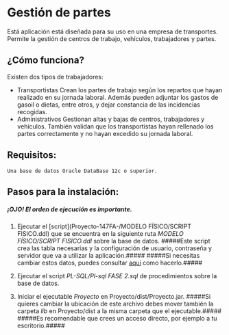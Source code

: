 # Gestión de partes #

Está aplicación está diseñada para su uso en una empresa de transportes. Permite la gestión de centros de trabajo, vehículos, trabajadores y partes.

## ¿Cómo funciona? ##

Existen dos tipos de trabajadores:

* Transportistas 
	Crean los partes de trabajo según los repartos que hayan realizado en su jornada laboral. Además pueden adjuntar los gastos de gasoil o dietas, entre otros, y dejar constancia de las incidencias recogidas.
* Administrativos
	Gestionan altas y bajas de centros, trabajadores y vehículos. También validan que los transportistas hayan rellenado los partes correctamente y no hayan excedido su jornada laboral.
		
## Requisitos: ##
	
	Una base de datos Oracle DataBase 12c o superior.

## Pasos para la instalación: ##

##### ¡OJO! El orden de ejecución es importante. #####
	
1. Ejecutar el [script](Proyecto-147FA-/MODELO FÍSICO/SCRIPT FISICO.ddl) que se encuentra en la siguiente ruta _MODELO FÍSICO/SCRIPT FISICO.ddl_ sobre la base de datos.
#####Este script crea las tabla necesarias y la configuración de usuario, contraseña y servidor que va a utilizar la aplicación.#####
#####Si necesitas cambiar estos datos, puedes consultar [aquí]() como hacerlo.#####
	
2. Ejecutar el script _PL-SQL/Pl-sql FASE 2.sql_ de procedimientos sobre la base de datos.
3. Iniciar el ejecutable _Proyecto_ en Proyecto/dist/Proyecto.jar.
#####Si quieres cambiar la ubicación de este archivo debes mover también la carpeta _lib_ en Proyecto/dist a la misma carpeta que el ejecutable.#####
#####Es recomendable que crees un acceso directo, por ejemplo a tu escritorio.#####
	


